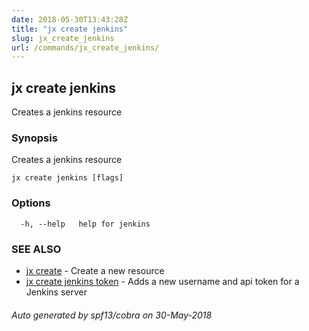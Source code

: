 ```yaml
---
date: 2018-05-30T13:43:28Z
title: "jx create jenkins"
slug: jx_create_jenkins
url: /commands/jx_create_jenkins/
---
```

## jx create jenkins

Creates a jenkins resource

### Synopsis

Creates a jenkins resource

```
jx create jenkins [flags]
```

### Options

```
  -h, --help   help for jenkins
```

### SEE ALSO

* [jx create](/commands/jx_create/)	 - Create a new resource
* [jx create jenkins token](/commands/jx_create_jenkins_token/)	 - Adds a new username and api token for a Jenkins server

###### Auto generated by spf13/cobra on 30-May-2018
